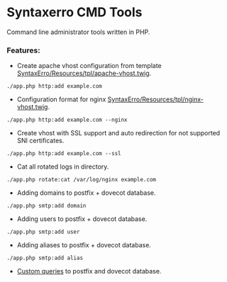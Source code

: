 # Syntaxerro CMD Tools
Command line administrator tools written in PHP.

### Features:
- Create apache vhost configuration from template [SyntaxErro/Resources/tpl/apache-vhost.twig](https://github.com/syntaxerro/cmd/blob/master/src/SyntaxErro/Resources/tpl/apache-vhost.twig).
```
./app.php http:add example.com
```

- Configuration format for nginx [SyntaxErro/Resources/tpl/nginx-vhost.twig](https://github.com/syntaxerro/cmd/blob/master/src/SyntaxErro/Resources/tpl/nginx-vhost.twig).
```
./app.php http:add example.com --nginx
```

- Create vhost with SSL support and auto redirection for not supported SNI certificates.
```
./app.php http:add example.com --ssl
```

- Cat all rotated logs in directory.
```
./app.php rotate:cat /var/log/nginx example.com
```

- Adding domains to postfix + dovecot database.
```
./app.php smtp:add domain
```

- Adding users to postfix + dovecot database.
```
./app.php smtp:add user
```

- Adding aliases to postfix + dovecot database.
```
./app.php smtp:add alias
```

- [Custom queries](https://github.com/syntaxerro/cmd/blob/master/src/SyntaxErro/Resources/config/queries.yml) to postfix and dovecot database.
